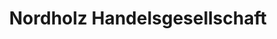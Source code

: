 ---
title: "Nordholz Handelsgesellschaft"
url: /luckenwalde/nordholz-handelsgesellschaft/
shop: Baustoffe
---